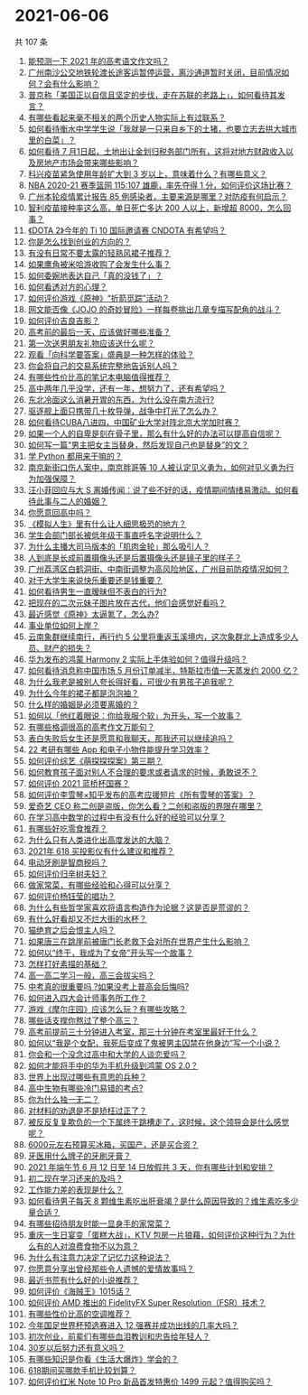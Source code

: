# 2021-06-06

共 107 条

<!-- BEGIN -->
<!-- 最后更新时间 Sun Jun 06 2021 12:04:07 GMT+0800 (China Standard Time) -->

1. [能预测一下 2021 年的高考语文作文吗？](https://www.zhihu.com/question/451864903)
2. [广州南沙公交地铁轮渡长途客运暂停运营，离沙通道暂时关闭，目前情况如何？会有什么影响？](https://www.zhihu.com/question/463278387)
3. [普京称「美国正以自信且坚定的步伐，走在苏联的老路上」，如何看待其发言？](https://www.zhihu.com/question/463282858)
4. [有哪些看起来毫不相关的两个历史人物实际上有过联系？](https://www.zhihu.com/question/392281921)
5. [如何看待衡水中学学生说「我就是一只来自乡下的土猪，也要立志去拱大城市里的白菜」？](https://www.zhihu.com/question/462345321)
6. [如何看待 7
   月1日起，土地出让金划归税务部门所有，这将对地方财政收入以及房地产市场会带来哪些影响？](https://www.zhihu.com/question/463323805)
7. [科兴疫苗紧急使用年龄扩大到 3 岁以上，意味着什么？有哪些意义？](https://www.zhihu.com/question/463239638)
8. [NBA 2020-21 赛季篮网 115:107 雄鹿，率先夺得 1
   分，如何评价这场比赛？](https://www.zhihu.com/question/463395654)
9. [广州本轮疫情累计报告 85
   例感染者，主要来源是哪里？对防疫有何启示？](https://www.zhihu.com/question/463254288)
10. [智利疫苗接种率这么高，单日死亡多达 200 人以上，新增超
    8000，怎么回事？](https://www.zhihu.com/question/463115629)
11. [《DOTA 2》今年的 Ti 10 国际邀请赛 CNDOTA
    有希望吗？](https://www.zhihu.com/question/459216552)
12. [你是怎么找到创业的方向的？](https://www.zhihu.com/question/25857988)
13. [有没有日常不要太露的轻熟风裙子推荐？](https://www.zhihu.com/question/323077384)
14. [如果鹰角被米哈游收购了会发生什么事？](https://www.zhihu.com/question/462537017)
15. [如何委婉地表达自己「真的没钱了」？](https://www.zhihu.com/question/462984155)
16. [如何看透对方的心理？](https://www.zhihu.com/question/455593731)
17. [如何评价游戏《原神》“折箭觅踪”活动？](https://www.zhihu.com/question/461653474)
18. [网文能否像《JOJO
    的奇妙冒险》一样每卷挑出几章专描写配角的战斗？](https://www.zhihu.com/question/463065863)
19. [如何评价吉良吉影？](https://www.zhihu.com/question/23771796)
20. [高考前的最后一天，应该做好哪些准备？](https://www.zhihu.com/question/463408596)
21. [第一次送男朋友礼物应该送什么呢？](https://www.zhihu.com/question/320207842)
22. [观看「向科学要答案」盛典是一种怎样的体验？](https://www.zhihu.com/question/463277854)
23. [你会将自己的交易系统完整地告诉别人吗？](https://www.zhihu.com/question/462350634)
24. [有哪些性价比高的笔记本电脑值得推荐？](https://www.zhihu.com/question/322974536)
25. [高中两年几乎没学，还有一年，想努力了，还有希望吗？](https://www.zhihu.com/question/462084525)
26. [东北冷面这么消暑开胃的东西，为什么没在南方流行?](https://www.zhihu.com/question/462700732)
27. [驱逐舰上面只携带几十枚导弹，战争中打光了怎么办？](https://www.zhihu.com/question/39027069)
28. [如何看待CUBA八进四，中国矿业大学对阵北京大学加时赛？](https://www.zhihu.com/question/463306896)
29. [如果一个人的自卑是刻在骨子里，那么有什么好的办法可以提高自信呢？](https://www.zhihu.com/question/461396765)
30. [如何写一篇“男主把女主当替身，然后发现自己也是替身”的文？](https://www.zhihu.com/question/437395484)
31. [学 Python 都用来干嘛的？](https://www.zhihu.com/question/34098079)
32. [南京新街口伤人案中，南京胖哥等 10
    人被认定见义勇为，如何对见义勇为行为加强保障？](https://www.zhihu.com/question/462770395)
33. [汪小菲回应与大 S
    离婚传闻：说了些不好的话，疫情期间情绪易激动。如何看待此事与二人的婚姻？](https://www.zhihu.com/question/463252497)
34. [你愿意回高中吗？](https://www.zhihu.com/question/453231661)
35. [《模拟人生》里有什么让人细思极恐的地方？](https://www.zhihu.com/question/264106033)
36. [学生会部门部长被低年级干事直呼名字说明什么？](https://www.zhihu.com/question/21999602)
37. [为什么主播大司马版本的「肌肉金轮」那么吸引人？](https://www.zhihu.com/question/461688762)
38. [人到底是长成前置摄像头还是后置摄像头还是镜子里的样子？](https://www.zhihu.com/question/66063294)
39. [广州荔湾区白鹤洞街、中南街调整为高风险地区，广州目前防疫情况如何？](https://www.zhihu.com/question/462683954)
40. [对于大学生来说快乐重要还是钱重要？](https://www.zhihu.com/question/457081209)
41. [如何看待男生一直暧昧但不表白的行为?](https://www.zhihu.com/question/314211216)
42. [把现在的二次元妹子图片放在古代，他们会感觉好看吗？](https://www.zhihu.com/question/462903907)
43. [最近感觉《原神》太逼氪了，怎么办?](https://www.zhihu.com/question/463036805)
44. [事业单位如何上岸？](https://www.zhihu.com/question/345511835)
45. [云南象群继续南行，再行约 5
    公里将重返玉溪境内，这次象群北上造成多少人员、财产的损失？](https://www.zhihu.com/question/463102060)
46. [华为发布的鸿蒙 Harmony 2
    实际上手体验如何？值得升级吗？](https://www.zhihu.com/question/458633364)
47. [如何看待消息称中国市场 5 月份订单减半，特斯拉市值一天蒸发约 2000
    亿？](https://www.zhihu.com/question/463066556)
48. [为什么我老是被别人夸长得好看，可很少有男孩子追我呢？](https://www.zhihu.com/question/319027663)
49. [为什么今年的裙子都是泡泡袖？](https://www.zhihu.com/question/397465205)
50. [什么样的婚姻是必须要离婚的？](https://www.zhihu.com/question/320021757)
51. [如何以「他红着眼说：你给我服个软」为开头，写一个故事？](https://www.zhihu.com/question/460697101)
52. [有哪些格调很高的高考作文万能句？](https://www.zhihu.com/question/265353821)
53. [表白失败后女生还是愿意和我聊天，那我还可以继续追吗？](https://www.zhihu.com/question/367730793)
54. [22 考研有哪些 App 和电子小物件能提升学习效率？](https://www.zhihu.com/question/462935512)
55. [如何评价综艺《萌探探探案》第三期？](https://www.zhihu.com/question/462341726)
56. [如何教育孩子面对别人不合理的要求或者请求的时候，勇敢说不？](https://www.zhihu.com/question/460662042)
57. [如何评价 2021 蓝桥杯国赛？](https://www.zhihu.com/question/463261567)
58. [如何评价李雪琴×知乎发布的高考应援短片《所有雪琴的答案》？](https://www.zhihu.com/question/463097533)
59. [爱奇艺 CEO 称二创是盗版，你怎么看？二创和盗版的界限在哪里？](https://www.zhihu.com/question/463058796)
60. [在学习高中数学的过程中有没有什么好的经验可以分享？](https://www.zhihu.com/question/24681105)
61. [有哪些好吃零食推荐？](https://www.zhihu.com/question/453646089)
62. [为什么只有人类进化出高度发达的大脑？](https://www.zhihu.com/question/20323967)
63. [2021年 618 买投影仪有什么建议和推荐？](https://www.zhihu.com/question/458826447)
64. [电动牙刷是智商税吗？](https://www.zhihu.com/question/60799591)
65. [如何评价归辛树夫妇？](https://www.zhihu.com/question/296356537)
66. [做家常菜，有哪些经验和心得可以分享？](https://www.zhihu.com/question/19760437)
67. [如何评价杨钰莹的唱功？](https://www.zhihu.com/question/23503608)
68. [为什么有些哲学家喜欢将语言构造作为论据？这是否是荒谬的？](https://www.zhihu.com/question/456701631)
69. [有什么好看却又不烂大街的水杯？](https://www.zhihu.com/question/65459802)
70. [猫绝育之后会恨主人吗？](https://www.zhihu.com/question/420799616)
71. [如果唐三在跳崖前被唐门长老救下会对所在世界产生什么影响？](https://www.zhihu.com/question/461272805)
72. [如何以“终于，我成为了女帝”开头写一个故事？](https://www.zhihu.com/question/405355755)
73. [怎样打好素描的基础？](https://www.zhihu.com/question/26444779)
74. [高一高二学习一般，高三会拔尖吗？](https://www.zhihu.com/question/461416493)
75. [中考真的很重要吗 ?如果没考上普高会后悔吗?](https://www.zhihu.com/question/461082126)
76. [如何进入四大会计师事务所工作？](https://www.zhihu.com/question/310191544)
77. [游戏《摩尔庄园》应该怎么玩？有哪些攻略？](https://www.zhihu.com/question/371309327)
78. [哪些话支撑你熬过了整个高三？](https://www.zhihu.com/question/398139905)
79. [高考前提前三十分钟进入考室，那三十分钟在考室里最好干什么？](https://www.zhihu.com/question/438598661)
80. [如何以“我是个女配，我死后变成了鬼被男主囚禁在他身边”写一个小说？](https://www.zhihu.com/question/448069836)
81. [你会和一个没念过高中和大学的人谈恋爱吗？](https://www.zhihu.com/question/462293257)
82. [如何才能将手中的华为手机升级到鸿蒙 OS 2.0？](https://www.zhihu.com/question/436295623)
83. [世界上出现过哪些有意思的兵种？](https://www.zhihu.com/question/419256945)
84. [高中生物有哪些冷门易错的考点?](https://www.zhihu.com/question/447559813)
85. [你为什么独一无二？](https://www.zhihu.com/question/463105888)
86. [对材料的劝退是不是矫枉过正了？](https://www.zhihu.com/question/462787240)
87. [被反反复复欺负的一个下属终于跳槽走了，这时候，这个领导会是什么感觉呢？](https://www.zhihu.com/question/419717401)
88. [6000元左右预算买冰箱，买国产，还是买合资？](https://www.zhihu.com/question/427992113)
89. [牙医用什么牌子的牙刷牙膏？](https://www.zhihu.com/question/21064394)
90. [2021 年端午节 6 月 12 日至 14 日放假共 3
    天，你有哪些计划和安排？](https://www.zhihu.com/question/461518659)
91. [初二现在学习还来的及吗？](https://www.zhihu.com/question/460694660)
92. [工作能力差的表现是什么？](https://www.zhihu.com/question/272082217)
93. [如何看待男子每天 8
    颗维生素吃出肝衰竭？是什么原因导致的？维生素吃多少量合适？](https://www.zhihu.com/question/463004931)
94. [有哪些招待朋友时能一显身手的家常菜？](https://www.zhihu.com/question/28037354)
95. [重庆一生日宴变「蛋糕大战」，KTV
    包房一片狼藉，如何评价这种行为？为什么有的人对浪费食物不以为意？](https://www.zhihu.com/question/463080691)
96. [为什么有注意力决定了记忆力这种说法？](https://www.zhihu.com/question/453067685)
97. [你愿意分享出曾经那些令人遗憾的爱情故事吗？](https://www.zhihu.com/question/461039473)
98. [最近书荒有什么好的小说推荐？](https://www.zhihu.com/question/454175132)
99. [如何评价《海贼王》1015话？](https://www.zhihu.com/question/463011991)
100. [如何评价 AMD 推出的 FidelityFX Super
     Resolution（FSR）技术？](https://www.zhihu.com/question/462609402)
101. [有哪些性价比高的空调推荐？](https://www.zhihu.com/question/393218413)
102. [今年国足世界杯预选赛进入 12 强赛并成功出线的几率大吗？](https://www.zhihu.com/question/458794320)
103. [初次创业，前辈们有哪些血泪教训和忠告给年轻人？](https://www.zhihu.com/question/456798060)
104. [30岁以后努力还有意义吗？](https://www.zhihu.com/question/461708777)
105. [有哪些知识是你看《生活大爆炸》学会的？](https://www.zhihu.com/question/321167011)
106. [618期间买哪款手机比较划算？](https://www.zhihu.com/question/463120125)
107. [如何评价红米 Note 10 Pro 新品首发特惠价 1499
     元起？值得购买吗？](https://www.zhihu.com/question/461503607)

<!-- END -->
